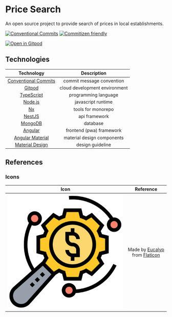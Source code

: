 # Price Search

An open source project to provide search of prices in local establishments.

[![Conventional Commits](https://img.shields.io/badge/Conventional%20Commits-1.0.0-yellow.svg)](https://conventionalcommits.org)
[![Commitizen friendly](https://img.shields.io/badge/commitizen-friendly-brightgreen.svg)](http://commitizen.github.io/cz-cli/)

[![Open in Gitpod](https://gitpod.io/button/open-in-gitpod.svg)](https://gitpod.io/#https://github.com/price-search/price-search)

## Technologies

|       Technology       |          Description          |
| :--------------------: | :---------------------------: |
| [Conventional Commits] |   commit message convention   |
|        [Gitpod]        | cloud development environment |
|      [TypeScript]      |     programming language      |
|       [Node.js]        |      javascript runtime       |
|          [Nx]          |      tools for monorepo       |
|        [NestJS]        |         api framework         |
|       [MongoDB]        |           database            |
|       [Angular]        |   frontend (pwa) framework    |
|   [Angular Material]   |  material design components   |
|   [Material Design]    |       design guideline        |

[conventional commits]: https://www.conventionalcommits.org/en/
[gitpod]: https://www.gitpod.io/
[typescript]: https://www.typescriptlang.org/
[node.js]: https://nodejs.org/
[nx]: https://nx.dev/
[nestjs]: https://nestjs.com/
[mongodb]: https://www.mongodb.com/
[angular]: https://angular.io/
[angular material]: https://material.angular.io/
[material design]: https://material.io/

## References

### Icons

|                        Icon                        |             Reference             |
| :------------------------------------------------: | :-------------------------------: |
| ![Price Search icon](docs/assets/price-search.svg) | Made by [Eucalyp] from [Flaticon] |

[eucalyp]: https://www.flaticon.com/authors/eucalyp
[flaticon]: https://www.flaticon.com/
